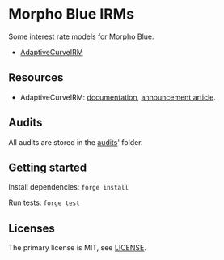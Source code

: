 # Morpho Blue IRMs

Some interest rate models for Morpho Blue:

- [AdaptiveCurveIRM](src/AdaptiveCurveIrm.sol)

## Resources

- AdaptiveCurveIRM: [documentation](https://www.notion.so/morpho-labs/Morpho-Blue-Documentation-Hub-External-00ff8194791045deb522821be46abbdc?pvs=4#d8269074bfd649009f28625a9caa38ea), [announcement article](https://morpho.mirror.xyz/aaUjIF85aIi5RT6-pLhVWBzuiCpOb4BV03OYNts2BHQ).

## Audits

All audits are stored in the [audits](audits)' folder.

## Getting started

Install dependencies: `forge install`

Run tests: `forge test`

## Licenses

The primary license is MIT, see [LICENSE](LICENSE).
